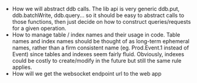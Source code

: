 - How we will abstract ddb calls. The lib api is very generic ddb.put, ddb.batchWrite, ddb.query... so it should be easy to abstract calls to those functions, then just decide on how to construct queries/requests for a given operation.
- How to manage table / index names and their usage in code. Table names and index names should be thought of as long-term ephemeral names, rather than a firm consistent name (eg. Prod.Event.1 instead of Event) since tables and indexes seem fairly fluid. Obviously, indexes could be costly to create/modify in the future but still the same rule applies.
- How will we get the websocket endpoint url to the web app
